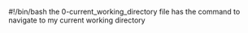 #!/bin/bash
the 0-current_working_directory file has the command to navigate to my current working directory
